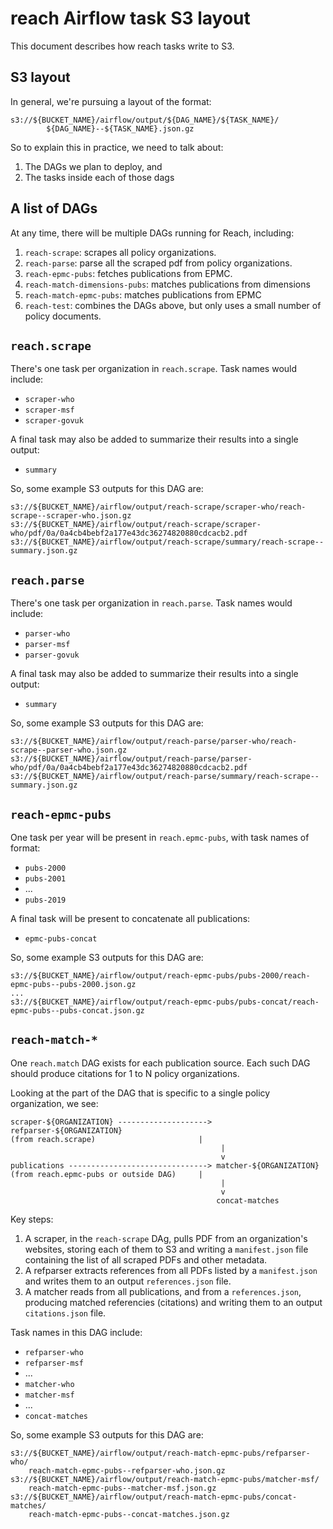 # reach Airflow task S3 layout

This document describes how reach tasks write to S3.

## S3 layout

In general, we're pursuing a layout of the format:

```
s3://${BUCKET_NAME}/airflow/output/${DAG_NAME}/${TASK_NAME}/
        ${DAG_NAME}--${TASK_NAME}.json.gz
```

So to explain this in practice, we need to talk about:

1. The DAGs we plan to deploy, and
1. The tasks inside each of those dags


## A list of DAGs

At any time, there will be multiple DAGs running for Reach, including:

1. `reach-scrape`: scrapes all policy organizations.
1. `reach-parse`: parse all the scraped pdf from policy organizations.
1. `reach-epmc-pubs`: fetches publications from EPMC.
1. `reach-match-dimensions-pubs`: matches publications from dimensions
1. `reach-match-epmc-pubs`: matches publications from EPMC
1. `reach-test`: combines the DAGs above, but only uses a small number of policy documents.


## `reach.scrape`

There's one task per organization in `reach.scrape`. Task names would include:

- `scraper-who`
- `scraper-msf`
- `scraper-govuk`

A final task may also be added to summarize their results into a single output:

- `summary`

So, some example S3 outputs for this DAG are:

```
s3://${BUCKET_NAME}/airflow/output/reach-scrape/scraper-who/reach-scrape--scraper-who.json.gz
s3://${BUCKET_NAME}/airflow/output/reach-scrape/scraper-who/pdf/0a/0a4cb4bebf2a177e43dc36274820880cdcacb2.pdf
s3://${BUCKET_NAME}/airflow/output/reach-scrape/summary/reach-scrape--summary.json.gz
```

## `reach.parse`

There's one task per organization in `reach.parse`. Task names would include:

- `parser-who`
- `parser-msf`
- `parser-govuk`

A final task may also be added to summarize their results into a single output:

- `summary`

So, some example S3 outputs for this DAG are:

```
s3://${BUCKET_NAME}/airflow/output/reach-parse/parser-who/reach-scrape--parser-who.json.gz
s3://${BUCKET_NAME}/airflow/output/reach-parse/parser-who/pdf/0a/0a4cb4bebf2a177e43dc36274820880cdcacb2.pdf
s3://${BUCKET_NAME}/airflow/output/reach-parse/summary/reach-scrape--summary.json.gz
```

## `reach-epmc-pubs`

One task per year will be present in `reach.epmc-pubs`, with task names of format:

- `pubs-2000`
- `pubs-2001`
- ...
- `pubs-2019`

A final task will be present to concatenate all publications:

- `epmc-pubs-concat`

So, some example S3 outputs for this DAG are:

```
s3://${BUCKET_NAME}/airflow/output/reach-epmc-pubs/pubs-2000/reach-epmc-pubs--pubs-2000.json.gz
...
s3://${BUCKET_NAME}/airflow/output/reach-epmc-pubs/pubs-concat/reach-epmc-pubs--pubs-concat.json.gz
```



## `reach-match-*`

One `reach.match` DAG exists for each publication source. Each such DAG should produce citations for 1 to N policy organizations.

Looking at the part of the DAG that is specific to a single policy
organization, we see:

```
scraper-${ORGANIZATION} --------------------> refparser-${ORGANIZATION}
(from reach.scrape)                       |
                                               |
                                               v
publications -------------------------------> matcher-${ORGANIZATION}
(from reach.epmc-pubs or outside DAG)     |
                                               |
                                               v
                                              concat-matches
```

Key steps:

1. A scraper, in the `reach-scrape` DAg, pulls PDF from an organization's
   websites, storing each of them to S3 and writing a `manifest.json` file
   containing the list of all scraped PDFs and other metadata.
1. A refparser extracts references from all PDFs listed by a
   `manifest.json` and writes them to an output `references.json`
   file.
1. A matcher reads from all publications, and from a `references.json`,
   producing matched referencies (citations) and writing them to an
   output `citations.json` file.

Task names in this DAG include:


- `refparser-who`
- `refparser-msf`
- ...
- `matcher-who`
- `matcher-msf`
- ...
- `concat-matches`


So, some example S3 outputs for this DAG are:

```
s3://${BUCKET_NAME}/airflow/output/reach-match-epmc-pubs/refparser-who/
    reach-match-epmc-pubs--refparser-who.json.gz
s3://${BUCKET_NAME}/airflow/output/reach-match-epmc-pubs/matcher-msf/
    reach-match-epmc-pubs--matcher-msf.json.gz
s3://${BUCKET_NAME}/airflow/output/reach-match-epmc-pubs/concat-matches/
    reach-match-epmc-pubs--concat-matches.json.gz
```
